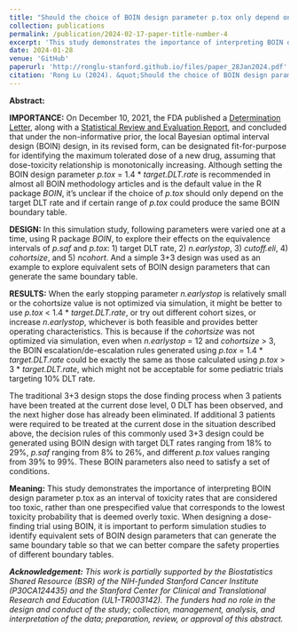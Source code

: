 ```yaml
---
title: "Should the choice of BOIN design parameter p.tox only depend on the target DLT rate?"
collection: publications
permalink: /publication/2024-02-17-paper-title-number-4
excerpt: 'This study demonstrates the importance of interpreting BOIN design parameter p.tox as an interval of toxicity rates that are considered too toxic, rather than one prespecified value that corresponds to the lowest toxicity probability that is deemed overly toxic. When designing a dose-finding trial using BOIN, it is important to perform simulation studies to identify equivalent sets of BOIN design parameters that can generate the same boundary table so that we can better compare the safety properties of different boundary tables. '
date: 2024-01-28
venue: 'GitHub'
paperurl: 'http://ronglu-stanford.github.io/files/paper_28Jan2024.pdf'
citation: 'Rong Lu (2024). &quot;Should the choice of BOIN design parameter p.tox only depend on the target DLT rate?&quot; <i>GitHub</i>. http://ronglu-stanford.github.io/files/paper_28Jan2024.pdf.'
---
```


**Abstract:**

**IMPORTANCE:** On December 10, 2021, the FDA published a [Determination Letter](https://www.fda.gov/media/155363/download?attachment), along with a [Statistical Review and Evaluation Report](https://www.fda.gov/media/155364/download?attachment), and concluded that under the non-informative prior, the local Bayesian optimal interval design (BOIN) design, in its revised form, can be designated fit-for-purpose for identifying the maximum tolerated dose of a new drug, assuming that dose-toxicity relationship is monotonically increasing. Although setting the BOIN design parameter _p.tox_ = 1.4 \* _target.DLT.rate_ is recommended in almost all BOIN methodology articles and is the default value in the R package _BOIN_, it’s unclear if the choice of _p.tox_ should only depend on the target DLT rate and if certain range of _p.tox_ could produce the same BOIN boundary table.

**DESIGN:** In this simulation study, following parameters were varied one at a time, using R package _BOIN_, to explore their effects on the equivalence intervals of _p.saf_ and _p.tox_: 1) target DLT rate, 2) _n.earlystop_, 3) _cutoff.eli_, 4) _cohortsize_, and 5) _ncohort_. And a simple 3+3 design was used as an example to explore equivalent sets of BOIN design parameters that can generate the same boundary table.

**RESULTS:** When the early stopping parameter _n.earlystop_ is relatively small or the cohortsize value is not optimized via simulation, it might be better to use _p.tox_ < 1.4 \* _target.DLT.rate_, or try out different cohort sizes, or increase _n.earlystop_, whichever is both feasible and provides better operating characteristics. This is because if the _cohortsize_ was not optimized via simulation, even when _n.earlystop_ = 12 and _cohortsize_ > 3, the BOIN escalation/de-escalation rules generated using _p.tox_ = 1.4 \* _target.DLT.rate_ could be exactly the same as those calculated using _p.tox_ > 3 \* _target.DLT.rate_, which might not be acceptable for some pediatric trials targeting 10% DLT rate.

The traditional 3+3 design stops the dose finding process when 3 patients have been treated at the current dose level, 0 DLT has been observed, and the next higher dose has already been eliminated. If additional 3 patients were required to be treated at the current dose in the situation described above, the decision rules of this commonly used 3+3 design could be generated using BOIN design with target DLT rates ranging from 18% to 29%, _p.saf_ ranging from 8% to 26%, and different _p.tox_ values ranging from 39% to 99%. These BOIN parameters also need to satisfy a set of conditions.

**Meaning:** This study demonstrates the importance of interpreting BOIN design parameter p.tox as an interval of toxicity rates that are considered too toxic, rather than one prespecified value that corresponds to the lowest toxicity probability that is deemed overly toxic. When designing a dose-finding trial using BOIN, it is important to perform simulation studies to identify equivalent sets of BOIN design parameters that can generate the same boundary table so that we can better compare the safety properties of different boundary tables. 



**_Acknowledgement:_** _This work is partially supported by the Biostatistics Shared Resource (BSR) of the NIH-funded Stanford Cancer Institute (P30CA124435) and the Stanford Center for Clinical and Translational Research and Education (UL1-TR003142). The funders had no role in the design and conduct of the study; collection, management, analysis, and interpretation of the data; preparation, review, or approval of this abstract._

